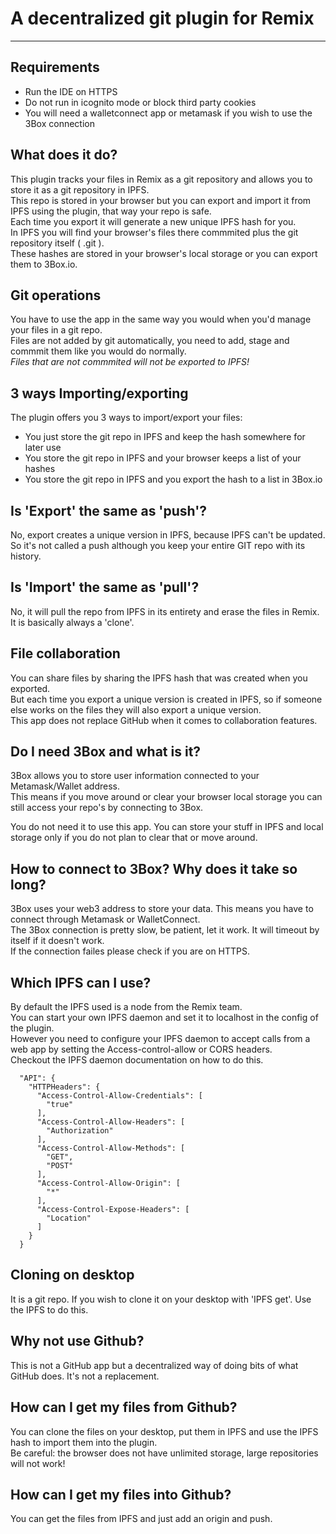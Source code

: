 # A decentralized git plugin for Remix
______________________________________

## Requirements

- Run the IDE on HTTPS
- Do not run in icognito mode or block third party cookies
- You will need a walletconnect app or metamask if you wish to use the 3Box connection

## What does it do?

This plugin tracks your files in Remix as a git repository and allows you to store it as a git repository in IPFS.<br>
This repo is stored in your browser but you can export and import it from IPFS using the plugin, that way your repo is safe.<br>
Each time you export it will generate a new unique IPFS hash for you.<br>
In IPFS you will find your browser's files there commmited plus the git repository itself ( .git ).<br>
These hashes are stored in your browser's local storage or you can export them to 3Box.io.<br>

## Git operations

You have to use the app in the same way you would when you'd manage your files in a git repo.<br>
Files are not added by git automatically, you need to add, stage and commmit them like you would do normally.<br>
*Files that are not commmited will not be exported to IPFS!*

## 3 ways Importing/exporting

The plugin offers you 3 ways to import/export your files:
- You just store the git repo in IPFS and keep the hash somewhere for later use
- You store the git repo in IPFS and your browser keeps a list of your hashes
- You store the git repo in IPFS and you export the hash to a list in 3Box.io

## Is 'Export' the same as 'push'?

No, export creates a unique version in IPFS, because IPFS can't be updated.<br>So it's not called a push
although you keep your entire GIT repo with its history.

## Is 'Import' the same as 'pull'?

No, it will pull the repo from IPFS in its entirety and erase the files in Remix. It is basically always a 'clone'.


## File collaboration

You can share files by sharing the IPFS hash that was created when you exported.<br>
But each time you export a unique version is created in IPFS, so if someone else works on the files they will also export a unique version.<br>
This app does not replace GitHub when it comes to collaboration features.
## Do I need 3Box and what is it?

3Box allows you to store user information connected to your Metamask/Wallet address.<br>This means if you move around or clear your browser local storage you can still access your repo's by connecting to 3Box.

You do not need it to use this app. You can store your stuff in IPFS and local storage only if you do not plan to clear that or move around.

## How to connect to 3Box? Why does it take so long?

3Box uses your web3 address to store your data. This means you have to connect through Metamask or WalletConnect.<br>
The 3Box connection is pretty slow, be patient, let it work. It will timeout by itself if it doesn't work.<br>
If the connection failes please check if you are on HTTPS.

## Which IPFS can I use?

By default the IPFS used is a node from the Remix team.<br>
You can start your own IPFS daemon and set it to localhost in the config of the plugin.<br>
However you need to configure your IPFS daemon to accept calls from a web app by setting the Access-control-allow or CORS headers.<br>
Checkout the IPFS daemon documentation on how to do this.<br>

```
  "API": {
    "HTTPHeaders": {
      "Access-Control-Allow-Credentials": [
        "true"
      ],
      "Access-Control-Allow-Headers": [
        "Authorization"
      ],
      "Access-Control-Allow-Methods": [
        "GET",
        "POST"
      ],
      "Access-Control-Allow-Origin": [
        "*"
      ],
      "Access-Control-Expose-Headers": [
        "Location"
      ]
    }
  }
```

## Cloning on desktop

It is a git repo. If you wish to clone it on your desktop with 'IPFS get'. Use the IPFS to do this.

## Why not use Github?

This is not a GitHub app but a decentralized way of doing bits of what GitHub does. It's not a replacement.
## How can I get my files from Github?

You can clone the files on your desktop, put them in IPFS and use the IPFS hash to import them into the plugin.<br>
Be careful: the browser does not have unlimited storage, large repositories will not work!

## How can I get my files into Github?

You can get the files from IPFS and just add an origin and push.<br>





